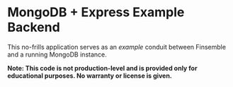 # MongoDB + Express Example Backend

This no-frills application serves as an _example_ conduit between Finsemble and a running MongoDB instance.

**Note: This code is not production-level and is provided only for educational purposes. No warranty or license is given.**
